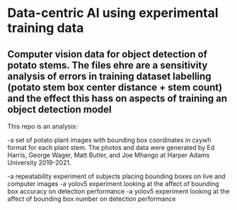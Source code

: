 # Data-centric AI using experimental training data
## Computer vision data for object detection of potato stems.  The files ehre are a sensitivity analysis of errors in training dataset labelling (potato stem box center distance + stem count) and the effect this hass on aspects of training an object detection model 

This repo is an analysis:

-a set of potato plant images with bounding box coordinates in cxywh format for each plant stem. The photos and data were generated by Ed Harris, George Wager, Matt Butler, and Joe Mhango at Harper Adams University 2019-2021.

-a repeatability experiment of subjects placing bounding boxes on live and computer images
-a yolov5 experiment looking at the affect of bounding box accuracy on detection performance
-a yolov5 experiment looking at the affect of bounding box number on detection performance
